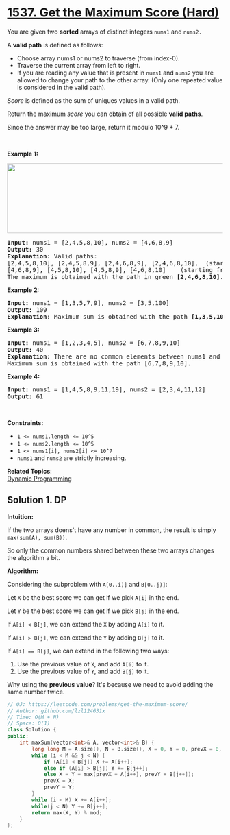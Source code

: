 # [1537. Get the Maximum Score (Hard)](https://leetcode.com/problems/get-the-maximum-score/)

<p>You are given two <strong>sorted</strong> arrays of distinct integers <code>nums1</code> and <code>nums2.</code></p>

<p>A <strong>valid<strong><em> </em></strong>path</strong> is defined as follows:</p>

<ul>
	<li>Choose&nbsp;array nums1 or nums2 to traverse (from index-0).</li>
	<li>Traverse the current array from left to right.</li>
	<li>If you are reading any value that is present in <code>nums1</code> and <code>nums2</code>&nbsp;you are allowed to change your path to the other array. (Only one repeated value is considered in the&nbsp;valid path).</li>
</ul>

<p><em>Score</em> is defined as the sum of uniques values in a valid path.</p>

<p>Return the maximum <em>score</em> you can obtain of all possible&nbsp;<strong>valid&nbsp;paths</strong>.</p>

<p>Since the answer&nbsp;may be too large,&nbsp;return it modulo&nbsp;10^9 + 7.</p>

<p>&nbsp;</p>
<p><strong>Example 1:</strong></p>

<p><strong><img alt="" src="https://assets.leetcode.com/uploads/2020/07/16/sample_1_1893.png" style="width: 538px; height: 163px;"></strong></p>

<pre><strong>Input:</strong> nums1 = [2,4,5,8,10], nums2 = [4,6,8,9]
<strong>Output:</strong> 30
<strong>Explanation:</strong>&nbsp;Valid paths:
[2,4,5,8,10], [2,4,5,8,9], [2,4,6,8,9], [2,4,6,8,10],  (starting from nums1)
[4,6,8,9], [4,5,8,10], [4,5,8,9], [4,6,8,10]    (starting from nums2)
The maximum is obtained with the path in green <strong>[2,4,6,8,10]</strong>.
</pre>

<p><strong>Example 2:</strong></p>

<pre><strong>Input:</strong> nums1 = [1,3,5,7,9], nums2 = [3,5,100]
<strong>Output:</strong> 109
<strong>Explanation:</strong>&nbsp;Maximum sum is obtained with the path <strong>[1,3,5,100]</strong>.
</pre>

<p><strong>Example 3:</strong></p>

<pre><strong>Input:</strong> nums1 = [1,2,3,4,5], nums2 = [6,7,8,9,10]
<strong>Output:</strong> 40
<strong>Explanation:</strong>&nbsp;There are no common elements between nums1 and nums2.
Maximum sum is obtained with the path [6,7,8,9,10].
</pre>

<p><strong>Example 4:</strong></p>

<pre><strong>Input:</strong> nums1 = [1,4,5,8,9,11,19], nums2 = [2,3,4,11,12]
<strong>Output:</strong> 61
</pre>

<p>&nbsp;</p>
<p><strong>Constraints:</strong></p>

<ul>
	<li><code>1 &lt;= nums1.length &lt;= 10^5</code></li>
	<li><code>1 &lt;= nums2.length &lt;= 10^5</code></li>
	<li><code>1 &lt;= nums1[i], nums2[i] &lt;= 10^7</code></li>
	<li><code>nums1</code> and <code>nums2</code> are strictly increasing.</li>
</ul>


**Related Topics**:  
[Dynamic Programming](https://leetcode.com/tag/dynamic-programming/)

## Solution 1. DP

**Intuition:**

If the two arrays doens't have any number in common, the result is simply `max(sum(A), sum(B))`.

So only the common numbers shared between these two arrays changes the algorithm a bit.

**Algorithm:**

Considering the subproblem with `A[0..i)]` and `B[0..j)]`: 

Let `X` be the best score we can get if we pick `A[i]` in the end.

Let `Y` be the best score we can get if we pick `B[j]` in the end.

If `A[i] < B[j]`, we can extend the `X` by adding `A[i]` to it.

If `A[i] > B[j]`, we can extend the `Y` by adding `B[j]` to it.

If `A[i] == B[j]`, we can extend in the following two ways:
1. Use the previous value of `X`, and add `A[i]` to it.
2. Use the previous value of `Y`, and add `B[j]` to it.

Why using the **previous value**? It's because we need to avoid adding the same number twice.

```cpp
// OJ: https://leetcode.com/problems/get-the-maximum-score/
// Author: github.com/lzl124631x
// Time: O(M + N)
// Space: O(1)
class Solution {
public:
    int maxSum(vector<int>& A, vector<int>& B) {
        long long M = A.size(), N = B.size(), X = 0, Y = 0, prevX = 0, prevY = 0, mod = 1e9+7, i = 0, j = 0;
        while (i < M && j < N) {
            if (A[i] < B[j]) X += A[i++];
            else if (A[i] > B[j]) Y += B[j++];
            else X = Y = max(prevX + A[i++], prevY + B[j++]);
            prevX = X;
            prevY = Y;
        }
        while (i < M) X += A[i++];
        while(j < N) Y += B[j++];
        return max(X, Y) % mod;
    }
};
```